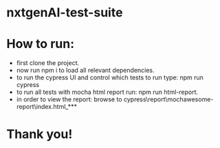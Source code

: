 # nxtgenAI-test-suite

# How to run:

- first clone the project.
- now run npm i to load all relevant dependencies.
- to run the cypress UI and control which tests to run type: npm run cypress
- to run all tests with mocha html report run: npm run html-report.
- in order to view the report: browse to cypress\report\mochawesome-report\index.html\_\*\*\*

# Thank you!
